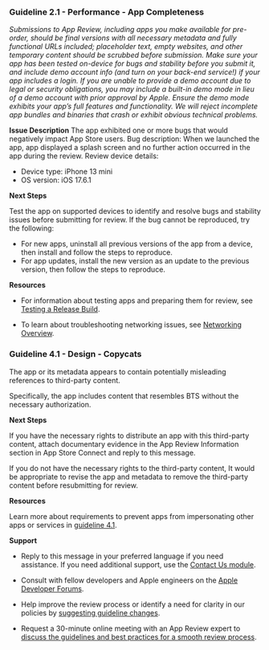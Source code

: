 ### Guideline 2.1 - Performance - App Completeness

_Submissions to App Review, including apps you make available for pre-order, should be final versions with all necessary metadata and fully functional URLs included; placeholder text, empty websites, and other temporary content should be scrubbed before submission. Make sure your app has been tested on-device for bugs and stability before you submit it, and include demo account info (and turn on your back-end service!) if your app includes a login. If you are unable to provide a demo account due to legal or security obligations, you may include a built-in demo mode in lieu of a demo account with prior approval by Apple. Ensure the demo mode exhibits your app’s full features and functionality. We will reject incomplete app bundles and binaries that crash or exhibit obvious technical problems._


**Issue Description**
The app exhibited one or more bugs that would negatively impact App Store users.
Bug description: When we launched the app, app displayed a splash screen and no further action occurred in the app during the review.
Review device details:

  
- Device type: iPhone 13 mini
- OS version: iOS 17.6.1

**Next Steps**

Test the app on supported devices to identify and resolve bugs and stability issues before submitting for review.
If the bug cannot be reproduced, try the following:

- For new apps, uninstall all previous versions of the app from a device, then install and follow the steps to reproduce.
- For app updates, install the new version as an update to the previous version, then follow the steps to reproduce.


**Resources**

- For information about testing apps and preparing them for review, see [Testing a Release Build](https://developer.apple.com/documentation/xcode/testing-a-release-build).

- To learn about troubleshooting networking issues, see [Networking Overview](https://developer.apple.com/library/archive/documentation/NetworkingInternetWeb/Conceptual/NetworkingOverview/Introduction/Introduction.html).





### Guideline 4.1 - Design - Copycats

  

The app or its metadata appears to contain potentially misleading references to third-party content.

  

Specifically, the app includes content that resembles BTS without the necessary authorization.

  

**Next Steps**

  

If you have the necessary rights to distribute an app with this third-party content, attach documentary evidence in the App Review Information section in App Store Connect and reply to this message.

  

If you do not have the necessary rights to the third-party content, It would be appropriate to revise the app and metadata to remove the third-party content before resubmitting for review.

  

**Resources**

  

Learn more about requirements to prevent apps from impersonating other apps or services in [guideline 4.1](https://developer.apple.com/app-store/review/guidelines/#copycats).

  

**Support**

  

- Reply to this message in your preferred language if you need assistance. If you need additional support, use the [Contact Us module](https://developer.apple.com/contact/topic/#!/topic/select).

- Consult with fellow developers and Apple engineers on the [Apple Developer Forums](https://developer.apple.com/forums/).

- Help improve the review process or identify a need for clarity in our policies by [suggesting guideline changes](https://developer.apple.com/contact/app-store/?topic=guideline).

- Request a 30-minute online meeting with an App Review expert to [discuss the guidelines and best practices for a smooth review process](https://developer.apple.com/events/view/upcoming-events?search=review).